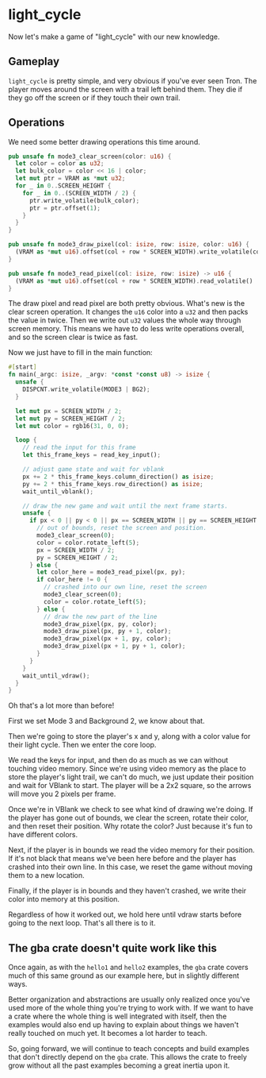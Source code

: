# light_cycle

Now let's make a game of "light_cycle" with our new knowledge.

## Gameplay

`light_cycle` is pretty simple, and very obvious if you've ever seen Tron. The
player moves around the screen with a trail left behind them. They die if they
go off the screen or if they touch their own trail.

## Operations

We need some better drawing operations this time around.

```rust
pub unsafe fn mode3_clear_screen(color: u16) {
  let color = color as u32;
  let bulk_color = color << 16 | color;
  let mut ptr = VRAM as *mut u32;
  for _ in 0..SCREEN_HEIGHT {
    for _ in 0..(SCREEN_WIDTH / 2) {
      ptr.write_volatile(bulk_color);
      ptr = ptr.offset(1);
    }
  }
}

pub unsafe fn mode3_draw_pixel(col: isize, row: isize, color: u16) {
  (VRAM as *mut u16).offset(col + row * SCREEN_WIDTH).write_volatile(color);
}

pub unsafe fn mode3_read_pixel(col: isize, row: isize) -> u16 {
  (VRAM as *mut u16).offset(col + row * SCREEN_WIDTH).read_volatile()
}
```

The draw pixel and read pixel are both pretty obvious. What's new is the clear
screen operation. It changes the `u16` color into a `u32` and then packs the
value in twice. Then we write out `u32` values the whole way through screen
memory. This means we have to do less write operations overall, and so the
screen clear is twice as fast.

Now we just have to fill in the main function:

```rust
#[start]
fn main(_argc: isize, _argv: *const *const u8) -> isize {
  unsafe {
    DISPCNT.write_volatile(MODE3 | BG2);
  }

  let mut px = SCREEN_WIDTH / 2;
  let mut py = SCREEN_HEIGHT / 2;
  let mut color = rgb16(31, 0, 0);

  loop {
    // read the input for this frame
    let this_frame_keys = read_key_input();

    // adjust game state and wait for vblank
    px += 2 * this_frame_keys.column_direction() as isize;
    py += 2 * this_frame_keys.row_direction() as isize;
    wait_until_vblank();

    // draw the new game and wait until the next frame starts.
    unsafe {
      if px < 0 || py < 0 || px == SCREEN_WIDTH || py == SCREEN_HEIGHT {
        // out of bounds, reset the screen and position.
        mode3_clear_screen(0);
        color = color.rotate_left(5);
        px = SCREEN_WIDTH / 2;
        py = SCREEN_HEIGHT / 2;
      } else {
        let color_here = mode3_read_pixel(px, py);
        if color_here != 0 {
          // crashed into our own line, reset the screen
          mode3_clear_screen(0);
          color = color.rotate_left(5);
        } else {
          // draw the new part of the line
          mode3_draw_pixel(px, py, color);
          mode3_draw_pixel(px, py + 1, color);
          mode3_draw_pixel(px + 1, py, color);
          mode3_draw_pixel(px + 1, py + 1, color);
        }
      }
    }
    wait_until_vdraw();
  }
}
```

Oh that's a lot more than before!

First we set Mode 3 and Background 2, we know about that.

Then we're going to store the player's x and y, along with a color value for
their light cycle. Then we enter the core loop.

We read the keys for input, and then do as much as we can without touching video
memory. Since we're using video memory as the place to store the player's light
trail, we can't do much, we just update their position and wait for VBlank to
start. The player will be a 2x2 square, so the arrows will move you 2 pixels per
frame.

Once we're in VBlank we check to see what kind of drawing we're doing. If the
player has gone out of bounds, we clear the screen, rotate their color, and then
reset their position. Why rotate the color? Just because it's fun to have
different colors.

Next, if the player is in bounds we read the video memory for their position. If
it's not black that means we've been here before and the player has crashed into
their own line. In this case, we reset the game without moving them to a new
location.

Finally, if the player is in bounds and they haven't crashed, we write their
color into memory at this position.

Regardless of how it worked out, we hold here until vdraw starts before going to
the next loop. That's all there is to it.

## The gba crate doesn't quite work like this

Once again, as with the `hello1` and `hello2` examples, the `gba` crate covers
much of this same ground as our example here, but in slightly different ways.

Better organization and abstractions are usually only realized once you've used
more of the whole thing you're trying to work with. If we want to have a crate
where the whole thing is well integrated with itself, then the examples would
also end up having to explain about things we haven't really touched on much
yet. It becomes a lot harder to teach.

So, going forward, we will continue to teach concepts and build examples that
don't directly depend on the `gba` crate. This allows the crate to freely grow
without all the past examples becoming a great inertia upon it.